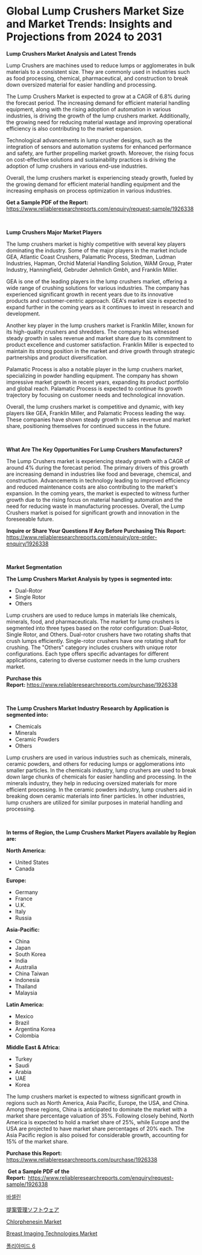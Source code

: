 <p><h1>Global Lump Crushers Market Size and Market Trends: Insights and Projections from 2024 to 2031</h1></p><p><strong>Lump Crushers Market Analysis and Latest Trends</strong></p>
<p><p>Lump Crushers are machines used to reduce lumps or agglomerates in bulk materials to a consistent size. They are commonly used in industries such as food processing, chemical, pharmaceutical, and construction to break down oversized material for easier handling and processing.</p><p>The Lump Crushers Market is expected to grow at a CAGR of 6.8% during the forecast period. The increasing demand for efficient material handling equipment, along with the rising adoption of automation in various industries, is driving the growth of the lump crushers market. Additionally, the growing need for reducing material wastage and improving operational efficiency is also contributing to the market expansion.</p><p>Technological advancements in lump crusher designs, such as the integration of sensors and automation systems for enhanced performance and safety, are further propelling market growth. Moreover, the rising focus on cost-effective solutions and sustainability practices is driving the adoption of lump crushers in various end-use industries.</p><p>Overall, the lump crushers market is experiencing steady growth, fueled by the growing demand for efficient material handling equipment and the increasing emphasis on process optimization in various industries.</p></p>
<p><strong>Get a Sample PDF of the Report:&nbsp;</strong> <a href="https://www.reliableresearchreports.com/enquiry/request-sample/1926338">https://www.reliableresearchreports.com/enquiry/request-sample/1926338</a></p>
<p>&nbsp;</p>
<p><strong>Lump Crushers Major Market Players</strong></p>
<p><p>The lump crushers market is highly competitive with several key players dominating the industry. Some of the major players in the market include GEA, Atlantic Coast Crushers, Palamatic Process, Stedman, Ludman Industries, Hapman, Orchid Material Handling Solution, WAM Group, Prater Industry, Hanningfield, Gebruder Jehmlich Gmbh, and Franklin Miller. </p><p>GEA is one of the leading players in the lump crushers market, offering a wide range of crushing solutions for various industries. The company has experienced significant growth in recent years due to its innovative products and customer-centric approach. GEA's market size is expected to expand further in the coming years as it continues to invest in research and development.</p><p>Another key player in the lump crushers market is Franklin Miller, known for its high-quality crushers and shredders. The company has witnessed steady growth in sales revenue and market share due to its commitment to product excellence and customer satisfaction. Franklin Miller is expected to maintain its strong position in the market and drive growth through strategic partnerships and product diversification.</p><p>Palamatic Process is also a notable player in the lump crushers market, specializing in powder handling equipment. The company has shown impressive market growth in recent years, expanding its product portfolio and global reach. Palamatic Process is expected to continue its growth trajectory by focusing on customer needs and technological innovation.</p><p>Overall, the lump crushers market is competitive and dynamic, with key players like GEA, Franklin Miller, and Palamatic Process leading the way. These companies have shown steady growth in sales revenue and market share, positioning themselves for continued success in the future.</p></p>
<p>&nbsp;</p>
<p><strong>What Are The Key Opportunities For Lump Crushers Manufacturers?</strong></p>
<p><p>The Lump Crushers market is experiencing steady growth with a CAGR of around 4% during the forecast period. The primary drivers of this growth are increasing demand in industries like food and beverage, chemical, and construction. Advancements in technology leading to improved efficiency and reduced maintenance costs are also contributing to the market's expansion. In the coming years, the market is expected to witness further growth due to the rising focus on material handling automation and the need for reducing waste in manufacturing processes. Overall, the Lump Crushers market is poised for significant growth and innovation in the foreseeable future.</p></p>
<p><strong>Inquire or Share Your Questions If Any Before Purchasing This Report:</strong> <a href="https://www.reliableresearchreports.com/enquiry/pre-order-enquiry/1926338">https://www.reliableresearchreports.com/enquiry/pre-order-enquiry/1926338</a></p>
<p>&nbsp;</p>
<p><strong>Market Segmentation</strong></p>
<p><strong>The Lump Crushers Market Analysis by types is segmented into:</strong></p>
<p><ul><li>Dual-Rotor</li><li>Single Rotor</li><li>Others</li></ul></p>
<p><p>Lump crushers are used to reduce lumps in materials like chemicals, minerals, food, and pharmaceuticals. The market for lump crushers is segmented into three types based on the rotor configuration: Dual-Rotor, Single Rotor, and Others. Dual-rotor crushers have two rotating shafts that crush lumps efficiently. Single-rotor crushers have one rotating shaft for crushing. The "Others" category includes crushers with unique rotor configurations. Each type offers specific advantages for different applications, catering to diverse customer needs in the lump crushers market.</p></p>
<p><strong>Purchase this Report:&nbsp;</strong><a href="https://www.reliableresearchreports.com/purchase/1926338">https://www.reliableresearchreports.com/purchase/1926338</a></p>
<p>&nbsp;</p>
<p><strong>The Lump Crushers Market Industry Research by Application is segmented into:</strong></p>
<p><ul><li>Chemicals</li><li>Minerals</li><li>Ceramic Powders</li><li>Others</li></ul></p>
<p><p>Lump crushers are used in various industries such as chemicals, minerals, ceramic powders, and others for reducing lumps or agglomerations into smaller particles. In the chemicals industry, lump crushers are used to break down large chunks of chemicals for easier handling and processing. In the minerals industry, they help in reducing oversized materials for more efficient processing. In the ceramic powders industry, lump crushers aid in breaking down ceramic materials into finer particles. In other industries, lump crushers are utilized for similar purposes in material handling and processing.</p></p>
<p>&nbsp;</p>
<p><strong>In terms of Region, the Lump Crushers Market Players available by Region are:</strong></p>
<p>
    <p> <strong> North America: </strong>
        <ul>
            <li>United States</li>
            <li>Canada</li>
        </ul>
        </p> 
    <p> <strong> Europe: </strong>
        <ul>
            <li>Germany</li>
            <li>France</li>
            <li>U.K.</li>
            <li>Italy</li>
            <li>Russia</li>
        </ul>
        </p> 
    <p> <strong> Asia-Pacific: </strong>
        <ul>
            <li>China</li>
            <li>Japan</li>
            <li>South Korea</li>
            <li>India</li>
            <li>Australia</li>
            <li>China Taiwan</li>
            <li>Indonesia</li>
            <li>Thailand</li>
            <li>Malaysia</li>
        </ul>
        </p> 
    <p> <strong> Latin America: </strong>
        <ul>
            <li>Mexico</li>
            <li>Brazil</li>
            <li>Argentina Korea</li>
            <li>Colombia</li>
        </ul>
        </p> 
    <p> <strong> Middle East & Africa: </strong>
        <ul>
            <li>Turkey</li>
            <li>Saudi</li>
            <li>Arabia</li>
            <li>UAE</li>
            <li>Korea</li>
        </ul>
    </p>
    </p>
<p><p>The lump crushers market is expected to witness significant growth in regions such as North America, Asia Pacific, Europe, the USA, and China. Among these regions, China is anticipated to dominate the market with a market share percentage valuation of 35%. Following closely behind, North America is expected to hold a market share of 25%, while Europe and the USA are projected to have market share percentages of 20% each. The Asia Pacific region is also poised for considerable growth, accounting for 15% of the market share.</p></p>
<p><strong>Purchase this Report: </strong><a href="https://www.reliableresearchreports.com/purchase/1926338">https://www.reliableresearchreports.com/purchase/1926338</a></p>
<p>&nbsp;<strong>Get a Sample PDF of the Report:&nbsp;&nbsp;</strong><a href="https://www.reliableresearchreports.com/enquiry/request-sample/1926338">https://www.reliableresearchreports.com/enquiry/request-sample/1926338</a></p>
<p><strong></strong></p>
<p><p><a href="https://medium.com/@henrywheeler53/%ED%8E%98%ED%8A%B8%EB%A1%A4%EB%9D%BC%ED%85%80-%EC%8B%9C%EC%9E%A5-%EC%9C%A0%ED%98%95-%EC%9D%91%EC%9A%A9-%EB%B0%8F-%EC%A7%80%EB%A6%AC%EB%B3%84%EB%A1%9C-%EC%A2%85%ED%95%A9-%ED%8F%89%EA%B0%80-50ee9e3b6b70">바셀린</a></p><p><a href="https://medium.com/@yvettelesch/%E6%8F%90%E6%A1%88%E7%AE%A1%E7%90%86%E3%82%BD%E3%83%95%E3%83%88%E3%82%A6%E3%82%A7%E3%82%A2%E5%B8%82%E5%A0%B4-%E5%B8%82%E5%A0%B4%E3%82%B7%E3%82%A7%E3%82%A2-%E5%B8%82%E5%A0%B4%E5%8B%95%E5%90%91-%E3%81%8A%E3%82%88%E3%81%B3%E5%B0%86%E6%9D%A5%E3%81%AE%E6%88%90%E9%95%B7%E3%82%92%E6%8E%A2%E3%82%8B-b8d2f8a905bc">提案管理ソフトウェア</a></p><p><a href="https://view.publitas.com/reportprime-1/chlorphenesin-market-size-global-industry-overview-market-segmentation-and-forecast-2024-to-2031/">Chlorphenesin Market</a></p><p><a href="https://cute-banjo-8ca.notion.site/Breast-Imaging-Technologies-Market-Size-Growth-and-Forecast-from-2024-2031-16334694fce640298a1e2255638a6944">Breast Imaging Technologies Market</a></p><p><a href="https://medium.com/@goicoevgovidph/%ED%8F%B4%EB%A6%AC%EC%95%84%EB%AF%B8%EB%93%9C-6-%EC%8B%9C%EC%9E%A5-%EC%84%B1%EA%B3%B5%EC%A0%81%EC%9D%B8-%EB%B9%84%EC%A6%88%EB%8B%88%EC%8A%A4-%EC%A0%84%EB%9E%B5%EC%9D%98-%ED%95%B5%EC%8B%AC-%EC%98%88%EC%B8%A1-2031%EB%85%84%EA%B9%8C%EC%A7%80-d7f58f56dca6">폴리아미드 6</a></p></p>